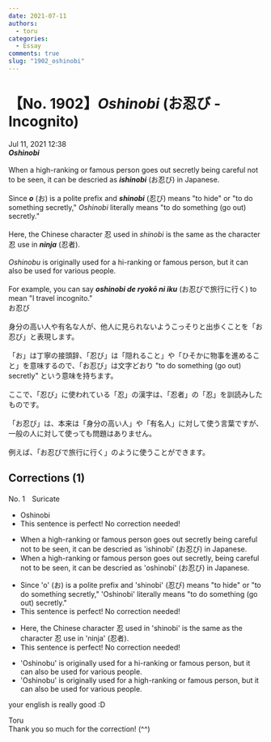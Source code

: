 ```yaml
---
date: 2021-07-11
authors:
  - toru
categories:
  - Essay
comments: true
slug: "1902_oshinobi"
---
```


# 【No. 1902】<strong><em>Oshinobi</strong></em> (お忍び - Incognito)
<div class="date">Jul 11, 2021 12:38</div>
<div id="post"><div id="body_show_ori">
<strong><em>Oshinobi</strong></em><br/><br/>When a high-ranking or famous person goes out secretly being careful not to be seen, it can be descried as <strong><em>ishinobi</em></strong> (お忍び) in Japanese.<br/><br/>Since <strong><em>o</em></strong> (お) is a polite prefix and <strong><em>shinobi</em></strong> (忍び) means "to hide" or "to do something secretly," <em>Oshinobi</em> literally means "to do something (go out) secretly."<br/><br/>Here, the Chinese character 忍 used in <em>shinobi</em> is the same as the character 忍 use in <strong><em>ninja</em></strong> (忍者).<br/><br/><em>Oshinobu</em> is originally used for a hi-ranking or famous person, but it can also be used for various people.<br/><br/>For example, you can say <strong><em>oshinobi de ryokō ni iku</em></strong> (お忍びで旅行に行く) to mean "I travel incognito."
</div></div>

<!-- more -->

<div id="post_ja"><div id="body_show_mo">
お忍び<br/><br/>身分の高い人や有名な人が、他人に見られないようこっそりと出歩くことを「お忍び」と表現します。<br/><br/>「お」は丁寧の接頭辞、「忍び」は「隠れること」や「ひそかに物事を進めること」を意味するので、「お忍び」は文字どおり "to do something (go out) secretly" という意味を持ちます。<br/><br/>ここで、「忍び」に使われている「忍」の漢字は、「忍者」の「忍」を訓読みしたものです。<br/><br/>「お忍び」は、本来は「身分の高い人」や「有名人」に対して使う言葉ですが、一般の人に対して使っても問題はありません。<br/><br/>例えば、「お忍びで旅行に行く」のように使うことができます。
</div></div>

## Corrections (1)
<div id="block"><div class="first_name"> No. 1　<span class="just_name">Suricate</span></div><div id="block2">
<ul class="correction_field">
<li class="incorrect">Oshinobi</li>
<li class="corrected perfect">This sentence is perfect! No correction needed!</li>
</ul>
<ul class="correction_field">
<li class="incorrect">When a high-ranking or famous person goes out secretly being careful not to be seen, it can be descried as 'ishinobi' (お忍び) in Japanese.</li>
<li class="corrected correct">
When a high-ranking or famous person goes out secretly, being careful not to be seen, it can be descried as 'oshinobi' (お忍び) in Japanese.
</li>
</ul>
<ul class="correction_field">
<li class="incorrect">Since 'o' (お) is a polite prefix and 'shinobi' (忍び) means "to hide" or "to do something secretly," 'Oshinobi' literally means "to do something (go out) secretly."</li>
<li class="corrected perfect">This sentence is perfect! No correction needed!</li>
</ul>
<ul class="correction_field">
<li class="incorrect">Here, the Chinese character 忍 used in 'shinobi' is the same as the character 忍 use in 'ninja' (忍者).</li>
<li class="corrected perfect">This sentence is perfect! No correction needed!</li>
</ul>
<ul class="correction_field">
<li class="incorrect">'Oshinobu' is originally used for a hi-ranking or famous person, but it can also be used for various people.</li>
<li class="corrected correct">
'Oshinobu' is originally used for a high-ranking or famous person, but it can also be used for various people.
</li>
</ul>
<p class="comment_small">
 your english is really good :D
</p>

</div><div class="name"><span class="just_name">Toru</span><br>
Thank you so much for the correction! (^^)
</div>
</div>
